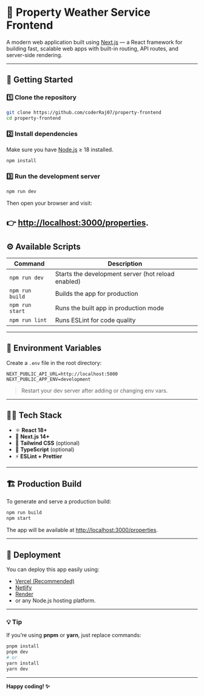
# 🧭 Property Weather Service Frontend

A modern web application built using [Next.js](https://nextjs.org/) — a React framework for building fast, scalable web apps with built-in routing, API routes, and server-side rendering.

---

## 🚀 Getting Started

### 1️⃣ Clone the repository
```bash
git clone https://github.com/coderRaj07/property-frontend
cd property-frontend
```

### 2️⃣ Install dependencies

Make sure you have [Node.js](https://nodejs.org/) ≥ 18 installed.

```bash
npm install
```

### 3️⃣ Run the development server

```bash
npm run dev
```

Then open your browser and visit:

👉 [http://localhost:3000/properties](http://localhost:3000/properties).
---

## ⚙️ Available Scripts

| Command         | Description                                        |
| --------------- | -------------------------------------------------- |
| `npm run dev`   | Starts the development server (hot reload enabled) |
| `npm run build` | Builds the app for production                      |
| `npm run start` | Runs the built app in production mode              |
| `npm run lint`  | Runs ESLint for code quality                       |

---

## 🧰 Environment Variables

Create a `.env` file in the root directory:

```
NEXT_PUBLIC_API_URL=http://localhost:5000
NEXT_PUBLIC_APP_ENV=development
```

> Restart your dev server after adding or changing env vars.

---

## 🧑‍💻 Tech Stack

* ⚛️ **React 18+**
* 🧱 **Next.js 14+**
* 💨 **Tailwind CSS** (optional)
* 🔐 **TypeScript** (optional)
* ⚡ **ESLint + Prettier**

---

## 🏗️ Production Build

To generate and serve a production build:

```bash
npm run build
npm start
```

The app will be available at [http://localhost:3000/properties](http://localhost:3000/properties).

---

## 🧩 Deployment

You can deploy this app easily using:

* [Vercel (Recommended)](https://vercel.com)
* [Netlify](https://www.netlify.com)
* [Render](https://render.com)
* or any Node.js hosting platform.

---



### 💡 Tip

If you’re using **pnpm** or **yarn**, just replace commands:

```bash
pnpm install
pnpm dev
# or
yarn install
yarn dev
```

---

**Happy coding! ✨**



